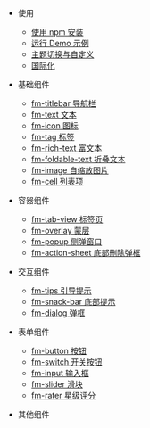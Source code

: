 - 使用
  - [使用 npm 安装](guide/npm-install)
  - [运行 Demo 示例](guide/run-demo)
  - [主题切换与自定义](guide/theme)
  - [国际化](guide/i18n)

- 基础组件
  - [fm-titlebar 导航栏](packages/fm-titlebar/)
  - [fm-text 文本](packages/fm-text/)
  - [fm-icon 图标](packages/fm-icon/)
  - [fm-tag 标签](packages/fm-tag/)
  - [fm-rich-text 富文本](packages/fm-rich-text/)
  - [fm-foldable-text 折叠文本](packages/fm-foldable-text/)
  - [fm-image 自缩放图片](packages/fm-image/)
  - [fm-cell 列表项](packages/fm-cell/)

- 容器组件
  - [fm-tab-view 标签页](packages/fm-tab-view/)
  - [fm-overlay 蒙层](packages/fm-overlay/)
  - [fm-popup 侧弹窗口](packages/fm-popup/)
  - [fm-action-sheet 底部删除弹框](packages/fm-action-sheet/)

- 交互组件
  - [fm-tips 引导提示](packages/fm-tips/)
  - [fm-snack-bar 底部提示](packages/fm-snack-bar/)
  - [fm-dialog 弹框](packages/fm-dialog/)

- 表单组件
  - [fm-button 按钮](packages/fm-button/)
  - [fm-switch 开关按钮](packages/fm-switch/)
  - [fm-input 输入框](packages/fm-input/)
  - [fm-slider 滑块](packages/fm-slider/)
  - [fm-rater 星级评分](packages/fm-rater/)
  
- 其他组件